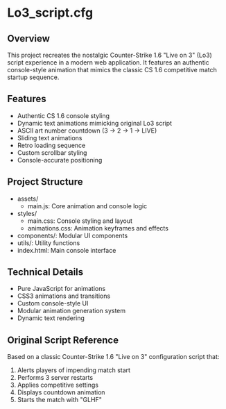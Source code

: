 # Lo3_script.cfg

## Overview
This project recreates the nostalgic Counter-Strike 1.6 "Live on 3" (Lo3) script experience in a modern web application. It features an authentic console-style animation that mimics the classic CS 1.6 competitive match startup sequence.


## Features
- Authentic CS 1.6 console styling
- Dynamic text animations mimicking original Lo3 script
- ASCII art number countdown (3 → 2 → 1 → LIVE)
- Sliding text animations
- Retro loading sequence
- Custom scrollbar styling
- Console-accurate positioning

## Project Structure
- assets/
  - main.js: Core animation and console logic
- styles/
  - main.css: Console styling and layout
  - animations.css: Animation keyframes and effects
- components/: Modular UI components
- utils/: Utility functions
- index.html: Main console interface

## Technical Details
- Pure JavaScript for animations
- CSS3 animations and transitions
- Custom console-style UI
- Modular animation generation system
- Dynamic text rendering

## Original Script Reference
Based on a classic Counter-Strike 1.6 "Live on 3" configuration script that:
1. Alerts players of impending match start
2. Performs 3 server restarts
3. Applies competitive settings
4. Displays countdown animation
5. Starts the match with "GLHF"
